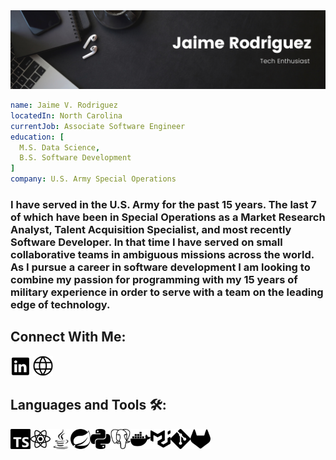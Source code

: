 <img src = "/assets/header.png">

```yaml
name: Jaime V. Rodriguez
locatedIn: North Carolina
currentJob: Associate Software Engineer
education: [
  M.S. Data Science,
  B.S. Software Development
]
company: U.S. Army Special Operations
```

### I have served in the U.S. Army for the past 15 years. The last 7 of which have been in Special Operations as a Market Research Analyst, Talent Acquisition Specialist, and most recently Software Developer. In that time I have served on small collaborative teams in ambiguous missions across the world. As I pursue a career in software development I am looking to combine my passion for programming with my 15 years of military experience in order to serve with a team on the leading edge of technology.

## Connect With Me:
<a href="www.linkedin.com/jaime-v-rodriguez"><img height="32" width="32" src="/assets/linkedin_icon.png/"></a>
<a href="www.jaime-v-rodriguez.com"><img height="32" width="32" src="/assets/web.png"></a>


## Languages and Tools 🛠:
<img align="left" height="32" width="32" alt="Typescript" src="/assets/typescript.svg" />
<img align="left" height="32" width="32" alt="React" src="/assets/react.svg" />
<img align="left" height="32" width="32" alt="Java" src="/assets/java.png" />
<img align="left" height="32" width="32" alt="Spring" src="/assets/spring.svg" />
<img align="left" height="32" width="32" alt="Python" src="/assets/python.svg" />
<img align="left" height="32" width="32" alt="PostgreSQL" src="/assets/postgresql.svg" />
<img align="left" height="32" width="32" alt="Docker" src="/assets/docker.svg" />
<img align="left" height="32" width="32" alt="MUI" src="/assets/mui.svg" />
<img align="left" height="32" width="32" alt="Git" src="/assets/git.svg" />
<img align="left" height="32" width="32" alt="GitLab" src="/assets/gitlab.svg" />






